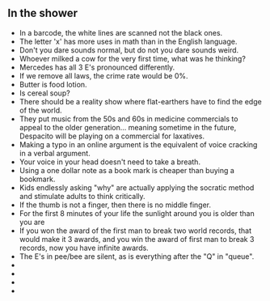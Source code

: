 ## In the shower

- In a barcode, the white lines are scanned not the black ones.
- The letter 'x' has more uses in math than in the English language.
- Don't you dare sounds normal, but do not you dare sounds weird.
- Whoever milked a cow for the very first time, what was he thinking?
- Mercedes has all 3 E's pronounced differently.
- If we remove all laws, the crime rate would be 0%.
- Butter is food lotion.
- Is cereal soup?
- There should be a reality show where flat-earthers have to find the edge of the world.
- They put music from the 50s and 60s in medicine commercials to appeal to the older generation... meaning sometime in the future, Despacito will be playing on a commercial for laxatives.
- Making a typo in an online argument is the equivalent of voice cracking in a verbal argument.
- Your voice in your head doesn't need to take a breath.
- Using a one dollar note as a book mark is cheaper than buying a bookmark.
- Kids endlessly asking "why" are actually applying the socratic method and stimulate adults to think critically.
- If the thumb is not a finger, then there is no middle finger.
- For the first 8 minutes of your life the sunlight around you is older than you are
- If you won the award of the first man to break two world records, that would make it 3 awards, and you win the award of first man to break 3 records, now you have infinite      awards.
- The E's in pee/bee are silent, as is everything after the "Q" in "queue".
- 
- 
- 
- 
